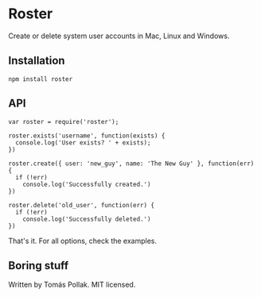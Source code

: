 Roster
=====

Create or delete system user accounts in Mac, Linux and Windows. 

## Installation

    npm install roster

## API

    var roster = require('roster');

    roster.exists('username', function(exists) {
      console.log('User exists? ' + exists);
    })

    roster.create({ user: 'new_guy', name: 'The New Guy' }, function(err) {
      if (!err)
        console.log('Successfully created.')
    })

    roster.delete('old_user', function(err) {
      if (!err)
        console.log('Successfully deleted.')
    })

That's it. For all options, check the examples.

## Boring stuff

Written by Tomás Pollak. MIT licensed.

